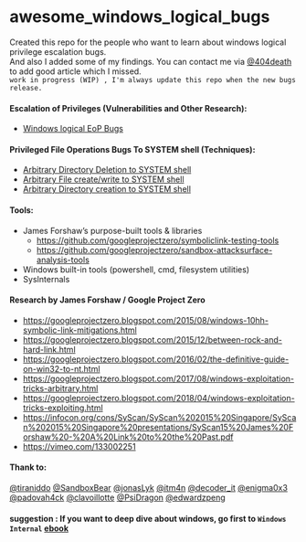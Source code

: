 # awesome_windows_logical_bugs
Created this repo for the people who want to learn about windows logical privilege escalation bugs. <br>And also I added some of my findings. You can contact me via [@404death](https://twitter.com/404death) to add good article which I missed. <br> 
`work in progress (WIP) , I'm always update this repo when the new bugs release.`
<br>

#### Escalation of Privileges (Vulnerabilities and Other Research): 
* [Windows logical EoP Bugs](https://github.com/sailay1996/awesome_windows_logical_bugs/blob/master/learning_note_bookmarks.txt)


#### Privileged File Operations Bugs To SYSTEM shell (Techniques):
* [Arbitrary Directory Deletion to SYSTEM shell](https://github.com/sailay1996/awesome_windows_logical_bugs/blob/master/dir_delete2system.txt)
* [Arbitrary File create/write to SYSTEM shell](https://github.com/sailay1996/awesome_windows_logical_bugs/blob/master/FileWrite2system.txt)
* [Arbitrary Directory creation to SYSTEM shell](https://github.com/sailay1996/awesome_windows_logical_bugs/blob/master/dir_create2system.txt)
#### Tools: 
* James Forshaw’s purpose-built tools & libraries
  * https://github.com/googleprojectzero/symboliclink-testing-tools
  * https://github.com/googleprojectzero/sandbox-attacksurface-analysis-tools
* Windows built-in tools (powershell, cmd, filesystem utilities) 
* SysInternals


#### Research by James Forshaw / Google Project Zero 

* https://googleprojectzero.blogspot.com/2015/08/windows-10hh-symbolic-link-mitigations.html 
* https://googleprojectzero.blogspot.com/2015/12/between-rock-and-hard-link.html 
* https://googleprojectzero.blogspot.com/2016/02/the-definitive-guide-on-win32-to-nt.html 
* https://googleprojectzero.blogspot.com/2017/08/windows-exploitation-tricks-arbitrary.html 
* https://googleprojectzero.blogspot.com/2018/04/windows-exploitation-tricks-exploiting.html 
* https://infocon.org/cons/SyScan/SyScan%202015%20Singapore/SyScan%202015%20Singapore%20presentations/SyScan15%20James%20Forshaw%20-%20A%20Link%20to%20the%20Past.pdf 
* https://vimeo.com/133002251

#### Thank to:  
[@tiraniddo](https://twitter.com/tiraniddo)
[@SandboxBear](https://twitter.com/SandboxBear)
[@jonasLyk](https://twitter.com/jonasLyk)
[@itm4n](https://twitter.com/itm4n)
[@decoder_it](https://twitter.com/decoder_it)
[@enigma0x3](https://twitter.com/enigma0x3)
[@padovah4ck](https://twitter.com/padovah4ck)
[@clavoillotte](https://twitter.com/clavoillotte)
[@PsiDragon](https://twitter.com/PsiDragon)
[@edwardzpeng](https://twitter.com/edwardzpeng)

#### suggestion : If you want to deep dive about windows, go first to `Windows Internal` [ebook](https://www.microsoftpressstore.com/store/windows-internals-part-1-system-architecture-processes-9780735684188)




